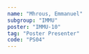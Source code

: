 ```yaml
---
name: "Mhrous, Emmanuel"
subgroup: "IMMU"
poster: "IMMU-10"
tag: "Poster Presenter"
code: "PS04"
---
```

